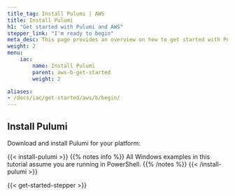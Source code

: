 ```yaml
---
title_tag: Install Pulumi | AWS
title: Install Pulumi
h1: "Get started with Pulumi and AWS"
stepper_link: "I'm ready to begin"
meta_desc: This page provides an overview on how to get started with Pulumi when starting an AWS project.
weight: 2
menu:
    iac:
        name: Install Pulumi
        parent: aws-b-get-started
        weight: 2

aliases:
- /docs/iac/get-started/aws/b/begin/
---
```


## Install Pulumi

Download and install Pulumi for your platform:

{{< install-pulumi >}}
{{% notes info %}}
All Windows examples in this tutorial assume you are running in PowerShell.
{{% /notes %}}
{{< /install-pulumi >}}

{{< get-started-stepper >}}
